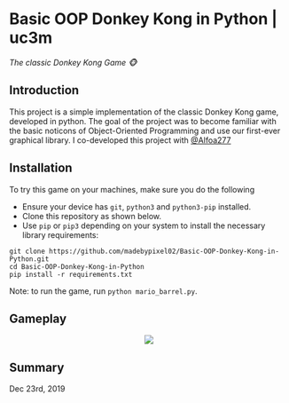 # Basic OOP Donkey Kong in Python | uc3m

*The classic Donkey Kong Game 🐵*

## Introduction

This project is a simple implementation of the classic Donkey Kong game, developed in python. The goal of the project was to become familiar with the basic noticons of Object-Oriented Programming and use our first-ever graphical library. I co-developed this project with [@Alfoa277](https://github.com/Alfoa277)

## Installation

To try this game on your machines, make sure you do the following

* Ensure your device has ``git``, ``python3`` and ``python3-pip`` installed.
* Clone this repository as shown below.
* Use ``pip`` or ``pip3`` depending on your system to install the necessary library requirements:

```shell
git clone https://github.com/madebypixel02/Basic-OOP-Donkey-Kong-in-Python.git
cd Basic-OOP-Donkey-Kong-in-Python
pip install -r requirements.txt
```

Note: to run the game, run ``python mario_barrel.py``.

## Gameplay

<div align="center">
  <img src=https://user-images.githubusercontent.com/40824677/157089150-cad9f704-2bc2-40d3-85ed-03d00895d1a9.gif />
</div>


## Summary

Dec 23rd, 2019
